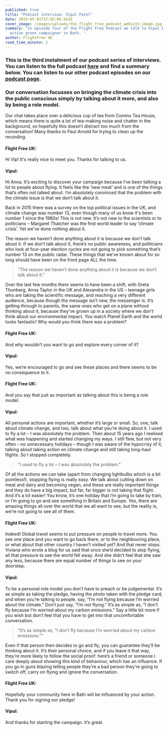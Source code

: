 ```yaml
---
published: true
title: "Podcast interview: Vipul Patel"
date: 2019-05-01T15:02:04.914Z
cover_image: /images/uploads/the_flight_free_podcast_website_image.jpg
summary: "In episode four of the Flight Free Podcast we talk to Vipul Patel, an
  active green campaigner in Bath. "
author: FlightFree UK
read_time_minute: 2
---
```

### This is the third instalment of our podcast series of interviews. You can listen to the full podcas[](https://www.flightfree.co.uk/podcast/episode/c2c15969/vipul-patel)t [here](https://soundcloud.com/info-728724237/vipul-patel) and find a summary below. You can listen to our other podcast episodes on our [podcast page](https://flightfree.co.uk/podcast/).

### Our conversation focusses on bringing the climate crisis into the public conscious simply by talking about it more, and also by being a role model.

 Our chat takes place over a delicious cup of tea from Comins Tea House, which means there is quite a lot of tea-making noise and chatter in the background, so hopefully this doesn’t distract too much from the conversation! Many thanks to Paul Arnold for trying to clean up the recording.

#### **Flight Free UK:**

Hi Vip! It's really nice to meet you. Thanks for talking to us.

#### **Vipul:**

Hi Anna. It’s exciting to discover your campaign because I’ve been talking a lot to people about flying. It feels like the ‘new meat’ and is one of the things that’s often not talked about. I’m absolutely convinced that the problem with the climate issue is that we don’t talk about it. 

Back in 2015 there was a survey on the top political issues in the UK, and climate change was number 13, even though many of us know it's been number 1 since the 1980s! This is not new. It’s not new to the scientists or to politicians – Margaret Thatcher was the first world leader to say ‘climate crisis’. Yet we’ve done nothing about it.

The reason we haven’t done anything about it is because we don’t talk about it. If we don’t talk about it, there’s no public awareness, and politicians who look at four-year election cycles are not going to pick something that’s number 13 on the public radar. These things that we’ve known about for so long should have been on the front page ALL the time.

> "The reason we haven’t done anything about it is because we don’t talk about it."

Over the last few months there seems to have been a shift, with Greta Thunberg, Anna Taylor in the UK and Alexandra in the US – teenage girls who are taking the scientific message, and reaching a very different audience, because though the message isn’t new, the messenger is. It’s getting through to parents, the same ones who get on a plane without thinking about it, because they’ve grown up in a society where we don’t think about our environmental impact. You watch Planet Earth and the world looks fantastic! Why would you think there was a problem? 

#### Flight Free UK:

And why wouldn’t you want to go and explore every corner of it? 

#### **Vipul:**

Yes, we’re encouraged to go and see these places and there seems to be no consequence to it.

#### **Flight Free UK:**

And you say that just as important as talking about this is being a role model.

#### **Vipul:**

All personal actions are important, whether it’s large or small. So, one, talk about climate change, and two, talk about what you’re doing about it. I used to fly a lot – I was absolutely the problem. Then about 15 years ago I realised what was happening and started changing my ways. I still flew, but not very often – no unnecessary holidays – though I was aware of the hypocrisy of it, talking about taking action on climate change and still taking long-haul flights. So I stopped completely. 

> "I used to fly a lot – I was absolutely the problem."

Of all the actions we can take (apart from changing lightbulbs which is a bit pointless!), stopping flying is really easy. We talk about cutting down on meat and dairy and becoming vegan, and these are really important things and they do have a big impact, but far, far bigger is not taking that flight. And it’s a lot easier! You know, it’s one holiday that I’m going to take by train, or I’m going to go and see something in Britain and Europe. Yes, there are amazing things all over the world that we all want to see, but the reality is, we’re not going to see all of them.

#### **Flight Free UK:**

 Indeed! Global travel seems to put pressure on people to travel more. You see one place and you want to go back there, or to the neighbouring place, or what about that other country I haven’t visited yet? And that never stops. Viviana who wrote a blog for us said that once she’d decided to stop flying, all that pressure to see the world fell away. And she didn’t feel that she saw any less, because there are equal number of things to see on your doorstep.

#### **Vipul:**

To be a personal role model you don’t have to preach or be judgemental. It’s as simple as taking the pledge, having the photo taken with the pledge card, and when you’re talking to people, say, “I’m not flying because I’m worried about the climate.” Don’t just say, “I’m not flying.” It’s as simple as, “I don’t fly because I’m worried about my carbon emissions.” Say a little bit more if you wish but don’t feel that you have to get into that uncomfortable conversation. 

> "It’s as simple as, “I don’t fly because I’m worried about my carbon emissions.”"

Even if that person then decides to go and fly, you can guarantee they’ll be thinking about it. It’s their personal choice, and if you leave it that way, they’re more likely to follow the social proof: here’s a friend or someone I care deeply about showing this kind of behaviour, which has an influence. If you go in guns blazing telling people they’re a bad person they’re going to switch off, carry on flying and ignore the conversation.

#### **Flight Free UK:**

Hopefully your community here in Bath will be influenced by your action. Thank you for signing our pledge!

#### **Vipul:**

And thanks for starting the campaign. It’s great.